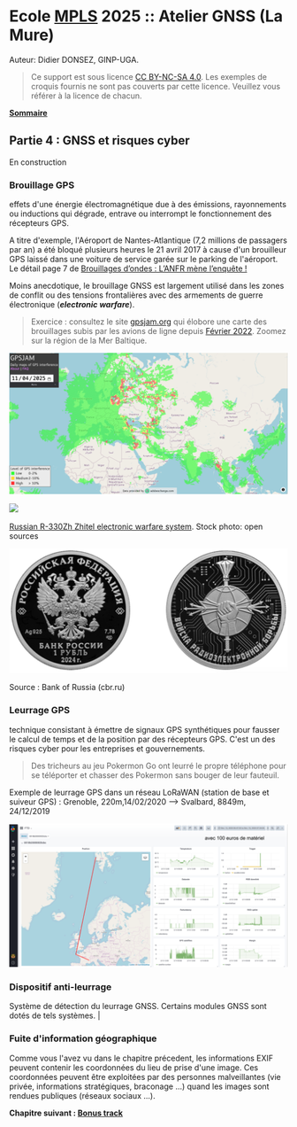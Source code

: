 # Ecole [MPLS](https://alpes-dauphine.maisons-pour-la-science.org/) 2025 :: Atelier GNSS (La Mure)

Auteur: Didier DONSEZ, GINP-UGA.

> Ce support est sous licence [CC BY-NC-SA 4.0](https://creativecommons.org/licenses/by-nc-sa/4.0/). Les exemples de croquis fournis ne sont pas couverts par cette licence. Veuillez vous référer à la licence de chacun.

**[Sommaire](README.md)**

## Partie 4 : GNSS et risques cyber

En construction

### Brouillage GPS

effets d'une énergie électromagnétique due à des émissions, rayonnements ou inductions qui dégrade, entrave ou interrompt le fonctionnement des récepteurs GPS.

A titre d'exemple, l'Aéroport de Nantes-Atlantique (7,2 millions de passagers par an) a été bloqué plusieurs heures le 21 avril 2017 à cause d'un brouilleur GPS laissé dans une voiture de service garée sur le parking de l'aéroport. Le détail page 7 de [Brouillages d’ondes : L’ANFR mène l’enquête !](https://www.anfr.fr/fileadmin/mediatheque/documents/brouillage/ANFR_25_ENQUETES-WEB-HD-2.pdf#page=8)

Moins anecdotique, le brouillage GNSS est largement utilisé dans les zones de conflit ou des tensions frontalières avec des armements de guerre électronique (***electronic warfare***). 

> Exercice : consultez le site [gpsjam.org](https://gpsjam.org/?lat=43.71449&lon=44.58150&z=2.3&date=2025-04-11) qui élobore une carte des brouillages subis par les avions de ligne depuis [Février 2022](https://gpsjam.org/?lat=43.71449&lon=44.58150&z=2.3&date=2022-02-11). Zoomez sur la région de la Mer Baltique.

![](gpsjam-01.png)

![](f5844c7----_690x387.avif)

[Russian R-330Zh Zhitel electronic warfare system](https://www.pravda.com.ua/eng/news/2024/05/24/7457518/). Stock photo: open sources

![](electronic-warfare-1ruble.png)

Source : Bank of Russia (cbr.ru)

### Leurrage GPS

technique consistant à émettre de signaux GPS synthétiques pour fausser le calcul de temps et de la position par des récepteurs GPS. C'est un des risques cyber pour les entreprises et gouvernements.

> Des tricheurs au jeu Pokermon Go ont leurré le propre téléphone pour se téléporter et chasser des Pokermon sans bouger de leur fauteuil.

Exemple de leurrage GPS dans un réseau LoRaWAN (station de base et suiveur GPS) : Grenoble, 220m,14/02/2020 –> Svalbard, 8849m, 24/12/2019

![](eclipseiot-days-jmfriedt-leurrage.png)

### Dispositif anti-leurrage

Système de détection du leurrage GNSS. Certains modules GNSS sont dotés de tels systèmes. |

### Fuite d'information géographique

Comme vous l'avez vu dans le chapitre précedent, les informations EXIF peuvent contenir les coordonnées du lieu de prise d'une image. Ces coordonnées peuvent être exploitées par des personnes malveillantes (vie privée, informations stratégiques, braconage ...) quand les images sont rendues publiques (réseaux sociaux ...).

**Chapitre suivant : [Bonus track](bonus-track.md)**

